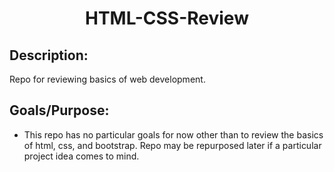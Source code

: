 <h1 align="center">HTML-CSS-Review</h1>


<h2>Description:</h2>

Repo for reviewing basics of web development.


<h2>Goals/Purpose:</h2>

- This repo has no particular goals for now other than to review the basics of html, css, 
and bootstrap. Repo may be repurposed later if a particular project idea comes to mind.

